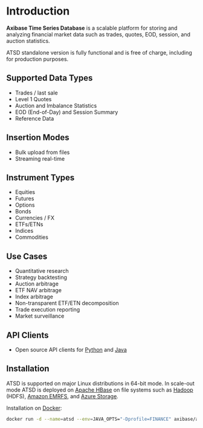 # Introduction

**Axibase Time Series Database** is a scalable platform for storing and analyzing financial market data such as trades, quotes, EOD, session, and auction statistics.

ATSD standalone version is fully functional and is free of charge, including for production purposes.

## Supported Data Types

* Trades / last sale
* Level 1 Quotes
* Auction and Imbalance Statistics
* EOD (End-of-Day) and Session Summary
* Reference Data

## Insertion Modes

* Bulk upload from files
* Streaming real-time

## Instrument Types

* Equities
* Futures
* Options
* Bonds
* Currencies / FX
* ETFs/ETNs
* Indices
* Commodities

## Use Cases

* Quantitative research
* Strategy backtesting
* Auction arbitrage
* ETF NAV arbitrage
* Index arbitrage
* Non-transparent ETF/ETN decomposition
* Trade execution reporting
* Market surveillance

## API Clients

* Open source API clients for [Python](https://github.com/axibase/atsd-api-python) and [Java](https://github.com/axibase/atsd-api-java)

## Installation

ATSD is supported on major Linux distributions in 64-bit mode. In scale-out mode ATSD is deployed on [Apache HBase](https://hbase.apache.org/) on file systems such as [Hadoop](../installation/cloudera.md) (HDFS), [Amazon EMRFS](../installation/aws-emr-s3.md), and [Azure Storage](../installation/azure-hdinsight.md).

Installation on [Docker](../installation/docker.md):

```bash
docker run -d --name=atsd --env=JAVA_OPTS="-Dprofile=FINANCE" axibase/atsd:latest && docker logs -f atsd
```